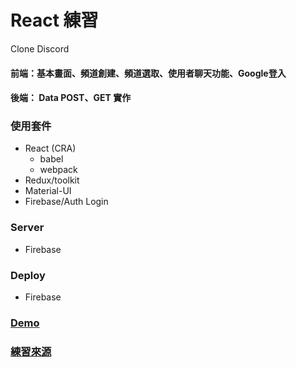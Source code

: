 # React 練習

Clone Discord 

#### 前端：基本畫面、頻道創建、頻道選取、使用者聊天功能、Google登入

#### 後端： Data POST、GET 實作


### 使用套件
- React (CRA)
   - babel
   - webpack
- Redux/toolkit
- Material-UI
- Firebase/Auth Login
### Server
- Firebase
### Deploy
- Firebase

### [Demo](https://discord-clone-6941d.firebaseapp.com/)

### [練習來源](https://www.youtube.com/watch?v=zc1loX80TX8&t=15s&ab_channel=CleverProgrammer)